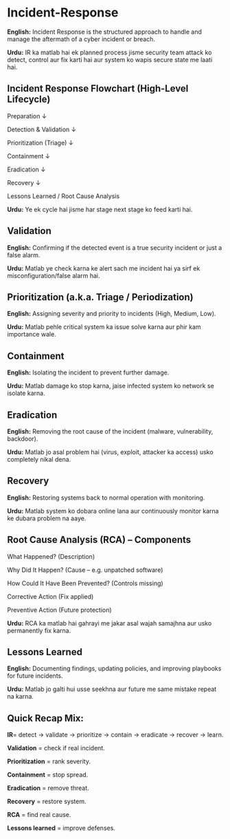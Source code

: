 # Incident-Response


**English:** Incident Response is the structured approach to handle and manage the aftermath of a cyber incident or breach.

**Urdu:** IR ka matlab hai ek planned process jisme security team attack ko detect, control aur fix karti hai aur system ko wapis secure state me laati hai.

## Incident Response Flowchart (High-Level Lifecycle)



Preparation
↓

Detection & Validation
↓

Prioritization (Triage)
↓

Containment
↓

Eradication
↓

Recovery
↓

Lessons Learned / Root Cause Analysis

**Urdu:** Ye ek cycle hai jisme har stage next stage ko feed karti hai.

## Validation

**English:** Confirming if the detected event is a true security incident or just a false alarm.

**Urdu:** Matlab ye check karna ke alert sach me incident hai ya sirf ek misconfiguration/false alarm hai.

## Prioritization (a.k.a. Triage / Periodization)

**English:** Assigning severity and priority to incidents (High, Medium, Low).

**Urdu:** Matlab pehle critical system ka issue solve karna aur phir kam importance wale.

## Containment

**English:** Isolating the incident to prevent further damage.

**Urdu:** Matlab damage ko stop karna, jaise infected system ko network se isolate karna.

## Eradication

**English:** Removing the root cause of the incident (malware, vulnerability, backdoor).

**Urdu:** Matlab jo asal problem hai (virus, exploit, attacker ka access) usko completely nikal dena.

## Recovery

**English:** Restoring systems back to normal operation with monitoring.

**Urdu:** Matlab system ko dobara online lana aur continuously monitor karna ke dubara problem na aaye.

## Root Cause Analysis (RCA) – Components

What Happened? (Description)

Why Did It Happen? (Cause – e.g. unpatched software)

How Could It Have Been Prevented? (Controls missing)

Corrective Action (Fix applied)

Preventive Action (Future protection)

**Urdu:** RCA ka matlab hai gahrayi me jakar asal wajah samajhna aur usko permanently fix karna.

## Lessons Learned

**English:** Documenting findings, updating policies, and improving playbooks for future incidents.

**Urdu:** Matlab jo galti hui usse seekhna aur future me same mistake repeat na karna.

## Quick Recap Mix:

**IR**= detect → validate → prioritize → contain → eradicate → recover → learn.

**Validation** = check if real incident.

**Prioritization** = rank severity.

**Containment** = stop spread.

**Eradication** = remove threat.

**Recovery** = restore system.

**RCA** = find real cause.

**Lessons learned** = improve defenses.
